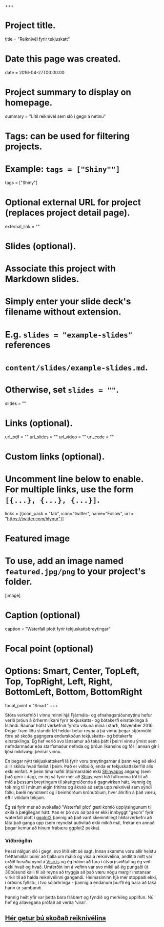 +++
# Project title.
title = "Reiknivél fyrir tekjuskatt"

# Date this page was created.
date = 2016-04-27T00:00:00

# Project summary to display on homepage.
summary = "Lítil reiknivél sem sló í gegn á netinu"

# Tags: can be used for filtering projects.
# Example: `tags = ["Shiny""]`
tags = ["Shiny"]

# Optional external URL for project (replaces project detail page).
external_link = ""

# Slides (optional).
#   Associate this project with Markdown slides.
#   Simply enter your slide deck's filename without extension.
#   E.g. `slides = "example-slides"` references 
#   `content/slides/example-slides.md`.
#   Otherwise, set `slides = ""`.
slides = ""

# Links (optional).
url_pdf = ""
url_slides = ""
url_video = ""
url_code = ""

# Custom links (optional).
#   Uncomment line below to enable. For multiple links, use the form `[{...}, {...}, {...}]`.
links = [{icon_pack = "fab", icon="twitter", name="Follow", url = "https://twitter.com/hlynur"}]

# Featured image
# To use, add an image named `featured.jpg/png` to your project's folder. 
[image]
  # Caption (optional)
  caption = "Waterfall plott fyrir tekjuskattsbreytingar"
  
  # Focal point (optional)
  # Options: Smart, Center, TopLeft, Top, TopRight, Left, Right, BottomLeft, Bottom, BottomRight
  focal_point = "Smart"
+++

Stóra verkefnið í vinnu minni hjá Fjármála- og efnahagsráðuneytinu hefur verið þróun á örhermilíkani fyrir tekjuskatts- og bótakerfi einstaklinga á Íslandi. Raunar hófst verkefnið fyrstu vikuna mína í starfi, Nóvember 2016. Þegar fram liðu stundir lét heldur betur reyna á þá vinnu þegar stjórnvöld fóru að skoða gagngera endurskoðun tekjuskatts- og bótakerfa einstaklinga. Ég hef verið svo lánsamur að taka þátt í þeirri vinnu ýmist sem nefndarmaður eða starfsmaður nefnda og þróun líkansins og fór í annan gír í ljósi mikilvægi þeirrar vinnu. 

En þegar nýtt tekjuskattskerfi lá fyrir voru breytingarnar á þann veg að ekki allir skildu hvað fælist í þeim. Það er viðbúið, enda er tekjuskattskerfið alls ekki einfalt. Á þeim tíma hafði Stjórnarráðið ekki [Shinyapps](http://shinyapps.io) aðgang (sem það gerir í dag), en ég sá fyrir mér að [Shiny](https://shiny.rstudio.com/) væri hið fullkomna tól til að miðla þessum breytingum til skattgreiðenda á gagnvirkan hátt. Þannig ég tók mig til í mínum eigin frítíma og ákvað að setja upp reiknivél sem sýndi fólki, bæði myndrænt og í beinhörðum krónutölum, hver áhrifin á það væru, eftir völdum tekjum. 

Ég sá fyrir mér að svokallað 'Waterfall plot' gæti komið upplýsingunum til skila á þægilegan hátt. Það er þó svo að það er ekki innbyggt "geom" fyrir waterfall plott í [ggplot2](https://ggplot2.tidyverse.org/) þannig að það varð skemmtilegt hliðarverkefni að láta það ganga upp (sem reyndist auðvitað ekki mikið mál, frekar en annað þegar kemur að hinum frábæra ggplot2 pakka). 

### Viðbrögðin 
Þessi nálgun sló í gegn, svo lítið eitt sé sagt. Innan skamms voru allir helstu fréttamiðlar búnir að fjalla um málið og vísa á reiknivélina, andlitið mitt var orðið forsíðumynd á [Vísir.is](http://www.visir.is) og ég búinn að fara í útvarpsviðtal og ég veit ekki hvað og hvað. Umferðin inn á vefinn var svo mikil að ég pungaði út 30þúsund kalli til að reyna að tryggja að það væru nógu margir instansar virkir til að halda reiknivélinni gangandi. Heimasíminn hjá mér stoppaði ekki, í orðsins fyllstu, í tvo sólarhringa - þannig á endanum þurfti ég bara að taka hann úr sambandi. 

Þannig heilt yfir var þetta bara frábært og fyndið og merkileg upplifun. Nú hef ég allavegana prófað að verða 'viral'.

## [Hér getur þú skoðað reiknivélina](https://hlynur.shinyapps.io/tekjuskattskerfi) 